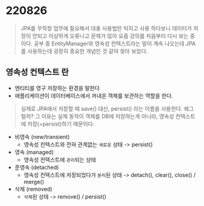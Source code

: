 220826
=========

> JPA를 무작정 업무에 필요해서 대충 사용법만 익히고 사용 하다보니 데이터가 저장이 안되고 이상하게 오류나고 문제가 많아 요즘 강의를 처음부터 다시 보는 중이다.
공부 중 EntityManager와 영속성 컨텍스트라는 말이 계속 나오는데 JPA를 사용하는데 굉장히 중요한 개념인 것 같아 찾아 보았다.

영속성 컨텍스트 란 
-----
* 엔티티를 영구 저장하는 환경을 말한다
* 애플리케이션이 데이터베이스에서 꺼내온 객체를 보관하는 역할을 한다.

> 실제로 JPA에서 저장할 때 save() 대신, persist() 라는 이름을 사용한다. 왜그럴까?
그 이유는 실제 동작이 객체를 DB에 저장하는게 아니라, 영속성 컨텍스트에 저장(=persist)하기 때문이다.

* 비영속 (new/transient)
    * 영속성 컨텍스트와 전혀 관계없는 `새로운` 상태 -> persist()
* 영속 (managed)
    * 영속성 컨텍스트에 `관리`되는 상태
* 준영속 (detached)
    * 영속성 컨텍스트에 저장되었다가 `분리`된 상태 -> detach(), clear(), close() / merge()
* 삭제 (removed)
    * `삭제`된 상태 -> remove() / persist()
